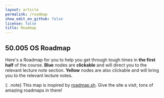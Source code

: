 ```yaml
---
layout: article
permalink: /roadmap
show_edit_on_github: false
license: false
title: Roadmap
---
```


## 50.005 OS Roadmap

Here's a Roadmap for you to help you get through tough times in **the first half** of the course. **Blue** nodes are **clickable** and will direct you to the relevant lecture note section. **Yellow** nodes are also clickable and will bring you to the relevant lecture notes.

{: .note}
This map is inspired by [roadmap.sh](https://roadmap.sh). Give the site a visit, tons of amazing roadmaps in there!

<object type="image/svg+xml" data="{{ site.baseurl }}/assets/contentimage/roadmap.svg" style="width:100%;"></object>
